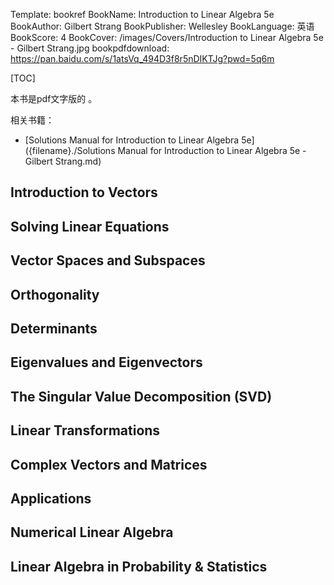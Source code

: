 Template: bookref
BookName: Introduction to Linear Algebra 5e
BookAuthor: Gilbert Strang
BookPublisher: Wellesley
BookLanguage: 英语
BookScore: 4
BookCover: /images/Covers/Introduction to Linear Algebra 5e - Gilbert Strang.jpg
bookpdfdownload: https://pan.baidu.com/s/1atsVq_494D3f8r5nDIKTJg?pwd=5q6m




[TOC]

本书是pdf文字版的 。


相关书籍：

- [Solutions Manual for Introduction to Linear Algebra 5e]({filename}./Solutions Manual for Introduction to Linear Algebra 5e - Gilbert Strang.md)


## Introduction to Vectors
## Solving Linear Equations
## Vector Spaces and Subspaces 
## Orthogonality
## Determinants
## Eigenvalues and Eigenvectors
## The Singular Value Decomposition (SVD)
## Linear Transformations
## Complex Vectors and Matrices
## Applications
## Numerical Linear Algebra
## Linear Algebra in Probability & Statistics
